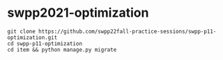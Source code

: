 # swpp2021-optimization

```
git clone https://github.com/swpp22fall-practice-sessions/swpp-p11-optimization.git
cd swpp-p11-optimization
cd item && python manage.py migrate
```
